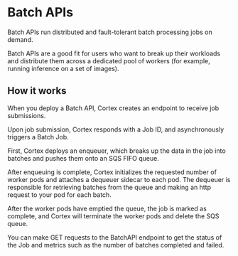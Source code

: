 # Batch APIs

Batch APIs run distributed and fault-tolerant batch processing jobs on demand.

Batch APIs are a good fit for users who want to break up their workloads and distribute them across a dedicated pool of workers (for example, running inference on a set of images).

## How it works

When you deploy a Batch API, Cortex creates an endpoint to receive job submissions.

Upon job submission, Cortex responds with a Job ID, and asynchronously triggers a Batch Job.

First, Cortex deploys an enqueuer, which breaks up the data in the job into batches and pushes them onto an SQS FIFO queue.

After enqueuing is complete, Cortex initializes the requested number of worker pods and attaches a dequeuer sidecar to each pod. The dequeuer is responsible for retrieving batches from the queue and making an http request to your pod for each batch.

After the worker pods have emptied the queue, the job is marked as complete, and Cortex will terminate the worker pods and delete the SQS queue.

You can make GET requests to the BatchAPI endpoint to get the status of the Job and metrics such as the number of batches completed and failed.

![]()
